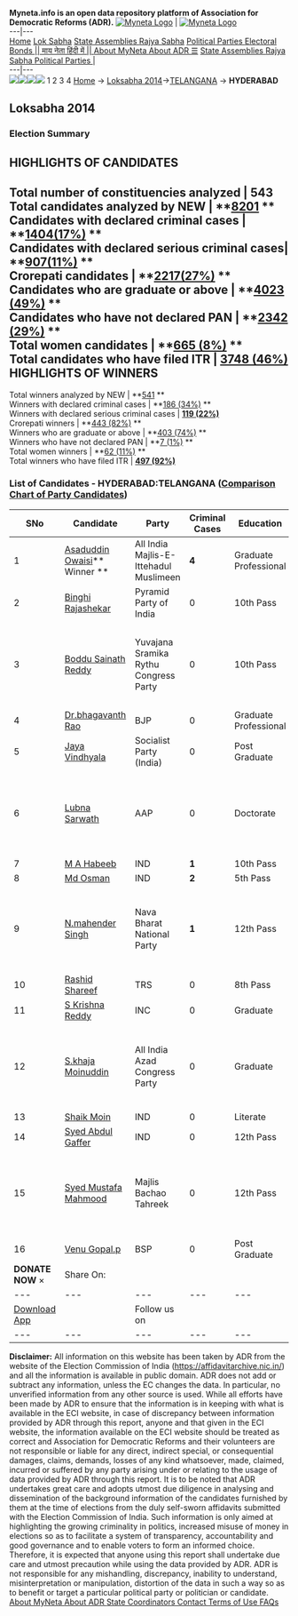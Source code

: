 **Myneta.info is an open data repository platform of Association for Democratic Reforms (ADR).**
[![Myneta Logo](https://www.myneta.info/lib/img/myneta-logo.png)](https://www.myneta.info/) | [![Myneta Logo](https://www.myneta.info/lib/img/adr-logo.png)](https://adrindia.org)  
---|---  
[Home](https://www.myneta.info/) [Lok Sabha](https://www.myneta.info/#ls "Lok Sabha") [ State Assemblies ](https://www.myneta.info/#sa "State Assemblies") [Rajya Sabha](https://www.myneta.info/#rs "Rajya Sabha") [Political Parties ](https://www.myneta.info/party "Political Parties") [ Electoral Bonds ](https://www.myneta.info/electoral_bonds "Electoral Bonds") [ || माय नेता हिंदी में || ](https://translate.google.co.in/translate?prev=hp&hl=en&js=y&u=www.myneta.info&sl=en&tl=hi&history_state0=) [ About MyNeta ](https://adrindia.org/content/about-myneta) [ About ADR ](https://adrindia.org/about-adr/who-we-are) [☰](javascript:void\(0\))
[ State Assemblies ](https://www.myneta.info/#sa "State Assemblies") [ Rajya Sabha ](https://www.myneta.info/#rs "Rajya Sabha") [ Political Parties ](https://www.myneta.info/party "Political Parties")
|   
---|---  
![](https://www.myneta.info/lib/img/banner/banner-1.png)![](https://www.myneta.info/lib/img/banner/banner-2.png)![](https://www.myneta.info/lib/img/banner/banner-3.png)![](https://www.myneta.info/lib/img/banner/banner-4.png)
1  2  3  4 
[Home](https://www.myneta.info/) → [Loksabha 2014](https://www.myneta.info/ls2014/)→[TELANGANA](https://www.myneta.info/ls2014/index.php?action=show_constituencies&state_id=36) → **HYDERABAD**
### 
## Loksabha 2014
###  Election Summary 
HIGHLIGHTS OF CANDIDATES  
---  
Total number of constituencies analyzed |  543   
Total candidates analyzed by NEW | **[8201](https://www.myneta.info/ls2014/index.php?action=summary&subAction=candidates_analyzed&sort=candidate#summary) **  
Candidates with declared criminal cases | **[1404(17%)](https://www.myneta.info/ls2014/index.php?action=summary&subAction=crime&sort=candidate#summary) **  
Candidates with declared serious criminal cases| **[907(11%)](https://www.myneta.info/ls2014/index.php?action=summary&subAction=serious_crime&sort=candidate#summary) **  
Crorepati candidates | **[2217(27%)](https://www.myneta.info/ls2014/index.php?action=summary&subAction=crorepati&sort=candidate#summary) **  
Candidates who are graduate or above | **[4023 (49%)](https://www.myneta.info/ls2014/index.php?action=summary&subAction=education&sort=candidate#summary) **  
Candidates who have not declared PAN | **[2342 (29%)](https://www.myneta.info/ls2014/index.php?action=summary&subAction=without_pan&sort=candidate#summary) **  
Total women candidates | **[665 (8%)](https://www.myneta.info/ls2014/index.php?action=summary&subAction=women_candidate&sort=candidate#summary) **  
Total candidates who have filed ITR | [**3748 (46%)**](https://www.myneta.info/ls2014/index.php?action=summary&subAction=filed_itr&sort=candidate#summary)  
HIGHLIGHTS OF WINNERS  
---  
Total winners analyzed by NEW | **[541](https://www.myneta.info/ls2014/index.php?action=summary&subAction=winner_analyzed&sort=candidate#summary) **  
Winners with declared criminal cases | **[186 (34%)](https://www.myneta.info/ls2014/index.php?action=summary&subAction=winner_crime&sort=candidate#summary) **  
Winners with declared serious criminal cases | **[119 (22%)](https://www.myneta.info/ls2014/index.php?action=summary&subAction=winner_serious_crime&sort=candidate#summary)**  
Crorepati winners | **[443 (82%)](https://www.myneta.info/ls2014/index.php?action=summary&subAction=winner_crorepati&sort=candidate#summary) **  
Winners who are graduate or above | **[403 (74%)](https://www.myneta.info/ls2014/index.php?action=summary&subAction=winner_education&sort=candidate#summary) **  
Winners who have not declared PAN | **[7 (1%)](https://www.myneta.info/ls2014/index.php?action=summary&subAction=winner_without_pan&sort=candidate#summary) **  
Total women winners | **[62 (11%)](https://www.myneta.info/ls2014/index.php?action=summary&subAction=winner_women&sort=candidate#summary) **  
Total winners who have filed ITR | [**497 (92%)**](https://www.myneta.info/ls2014/index.php?action=summary&subAction=winner_filed_itr&sort=candidate#summary)  
### List of Candidates - HYDERABAD:TELANGANA ([Comparison Chart of Party Candidates](https://www.myneta.info/ls2014/comparisonchart.php?constituency_id=9))
SNo | Candidate| Party| Criminal Cases| Education| Age| Total Assets| Liabilities  
---|---|---|---|---|---|---|---  
1  | [Asaduddin Owaisi](https://www.myneta.info/ls2014/candidate.php?candidate_id=4523)** Winner ** | All India Majlis-E-Ittehadul Muslimeen | **4** | Graduate Professional| 43 | Rs 4,06,11,099 ~ 4 Crore+ | Rs 1,40,00,000 ~ 1 Crore+  
2  | [Binghi Rajashekar](https://www.myneta.info/ls2014/candidate.php?candidate_id=6211) | Pyramid Party of India | 0 | 10th Pass| 38 | Rs 4,90,000 ~ 4 Lacs+ | Rs 2,00,000 ~ 2 Lacs+  
3  | [Boddu Sainath Reddy](https://www.myneta.info/ls2014/candidate.php?candidate_id=7892) | Yuvajana Sramika Rythu Congress Party | 0 | 10th Pass| 36 | ![](https://myneta.info/image_v2.php?myneta_folder=ls2014&candidate_id=7892&col=ta) | ![](https://myneta.info/image_v2.php?myneta_folder=ls2014&candidate_id=7892&col=lia)  
4  | [Dr.bhagavanth Rao](https://www.myneta.info/ls2014/candidate.php?candidate_id=7888) | BJP | 0 | Graduate Professional| 61 | Rs 42,74,998 ~ 42 Lacs+ | Rs 0 ~   
5  | [Jaya Vindhyala](https://www.myneta.info/ls2014/candidate.php?candidate_id=6213) | Socialist Party (India) | 0 | Post Graduate| 49 | Rs 18,50,000 ~ 18 Lacs+ | Rs 5,00,000 ~ 5 Lacs+  
6  | [Lubna Sarwath](https://www.myneta.info/ls2014/candidate.php?candidate_id=7894) | AAP | 0 | Doctorate| 49 | ![](https://myneta.info/image_v2.php?myneta_folder=ls2014&candidate_id=7894&col=ta) | ![](https://myneta.info/image_v2.php?myneta_folder=ls2014&candidate_id=7894&col=lia)  
7  | [M A Habeeb](https://www.myneta.info/ls2014/candidate.php?candidate_id=7897) | IND | **1** | 10th Pass| 37 | Rs 1,41,000 ~ 1 Lacs+ | Rs 0 ~   
8  | [Md Osman](https://www.myneta.info/ls2014/candidate.php?candidate_id=6210) | IND | **2** | 5th Pass| 52 | Rs 9,77,524 ~ 9 Lacs+ | Rs 0 ~   
9  | [N.mahender Singh](https://www.myneta.info/ls2014/candidate.php?candidate_id=7893) | Nava Bharat National Party | **1** | 12th Pass| 49 | ![](https://myneta.info/image_v2.php?myneta_folder=ls2014&candidate_id=7893&col=ta) | ![](https://myneta.info/image_v2.php?myneta_folder=ls2014&candidate_id=7893&col=lia)  
10  | [Rashid Shareef](https://www.myneta.info/ls2014/candidate.php?candidate_id=7889) | TRS | 0 | 8th Pass| 53 | Rs 99,01,000 ~ 99 Lacs+ | Rs 0 ~   
11  | [S Krishna Reddy](https://www.myneta.info/ls2014/candidate.php?candidate_id=7887) | INC | 0 | Graduate| 51 | Rs 2,53,97,000 ~ 2 Crore+ | Rs 3,69,391 ~ 3 Lacs+  
12  | [S.khaja Moinuddin](https://www.myneta.info/ls2014/candidate.php?candidate_id=7891) | All India Azad Congress Party | 0 | Graduate| 45 | ![](https://myneta.info/image_v2.php?myneta_folder=ls2014&candidate_id=7891&col=ta) | ![](https://myneta.info/image_v2.php?myneta_folder=ls2014&candidate_id=7891&col=lia)  
13  | [Shaik Moin](https://www.myneta.info/ls2014/candidate.php?candidate_id=7896) | IND | 0 | Literate| 46 | Rs 40,000 ~ 40 Thou+ | Rs 0 ~   
14  | [Syed Abdul Gaffer](https://www.myneta.info/ls2014/candidate.php?candidate_id=6212) | IND | 0 | 12th Pass| 56 | Rs 1,09,250 ~ 1 Lacs+ | Rs 0 ~   
15  | [Syed Mustafa Mahmood](https://www.myneta.info/ls2014/candidate.php?candidate_id=7895) | Majlis Bachao Tahreek | 0 | 12th Pass| 45 | ![](https://myneta.info/image_v2.php?myneta_folder=ls2014&candidate_id=7895&col=ta) | ![](https://myneta.info/image_v2.php?myneta_folder=ls2014&candidate_id=7895&col=lia)  
16  | [Venu Gopal.p](https://www.myneta.info/ls2014/candidate.php?candidate_id=7890) | BSP | 0 | Post Graduate| 30 | Rs 50,000 ~ 50 Thou+ | Rs 0 ~   
|  **DONATE NOW** × |  Share On:  | [](https://api.whatsapp.com/send?text=https%3A%2F%2Fmyneta.info%2Fpunjab2022%2Findex.php%3Faction%3Dshow_constituencies%26state_id%3D19) | [](https://www.facebook.com/sharer/sharer.php?u=https%3A%2F%2Fmyneta.info%2Fpunjab2022%2Findex.php%3Faction%3Dshow_constituencies%26state_id%3D19) | [](https://twitter.com/share?url=https%3A%2F%2Fmyneta.info%2Fpunjab2022%2Findex.php%3Faction%3Dshow_constituencies%26state_id%3D19)  
---|---|---|---|---  
| [ Download App ](https://play.google.com/store/apps/details?id=com.webrosoft.myneta1&pcampaignid=pcampaignidMKT-Other-global-all-co-prtnr-py-PartBadge-Mar2515-1) | [](https://play.google.com/store/apps/details?id=com.webrosoft.myneta1&pcampaignid=pcampaignidMKT-Other-global-all-co-prtnr-py-PartBadge-Mar2515-1) |  Follow us on  | [](https://www.facebook.com/adrindia.org/) | [](https://twitter.com/adrspeaks) | [](https://groups.google.com/g/national-election-watch?hl=en&pli=1) | [](https://www.instagram.com/adrspeaks/) | [](https://www.youtube.com/user/adrspeaks) | [](https://sharechat.com/profile/adrspeaks)  
---|---|---|---|---|---|---|---|---  
**Disclaimer:** All information on this website has been taken by ADR from the website of the Election Commission of India (https://affidavitarchive.nic.in/) and all the information is available in public domain. ADR does not add or subtract any information, unless the EC changes the data. In particular, no unverified information from any other source is used. While all efforts have been made by ADR to ensure that the information is in keeping with what is available in the ECI website, in case of discrepancy between information provided by ADR through this report, anyone and that given in the ECI website, the information available on the ECI website should be treated as correct and Association for Democratic Reforms and their volunteers are not responsible or liable for any direct, indirect special, or consequential damages, claims, demands, losses of any kind whatsoever, made, claimed, incurred or suffered by any party arising under or relating to the usage of data provided by ADR through this report. It is to be noted that ADR undertakes great care and adopts utmost due diligence in analysing and dissemination of the background information of the candidates furnished by them at the time of elections from the duly self-sworn affidavits submitted with the Election Commission of India. Such information is only aimed at highlighting the growing criminality in politics, increased misuse of money in elections so as to facilitate a system of transparency, accountability and good governance and to enable voters to form an informed choice. Therefore, it is expected that anyone using this report shall undertake due care and utmost precaution while using the data provided by ADR. ADR is not responsible for any mishandling, discrepancy, inability to understand, misinterpretation or manipulation, distortion of the data in such a way so as to benefit or target a particular political party or politician or candidate. 
[ About MyNeta ](https://adrindia.org/content/about-myneta) [ About ADR ](https://adrindia.org/about-adr/who-we-are) [ State Coordinators ](https://adrindia.org/about-adr/state-coordinators) [ Contact ](https://adrindia.org/contact-us) [ Terms of Use ](https://adrindia.org/content/adr-terms-use) [ FAQs ](https://adrindia.org/content/faqs)
